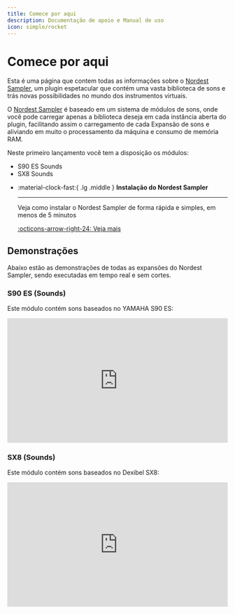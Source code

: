 ```yaml
---
title: Comece por aqui
description: Documentação de apoio e Manual de uso
icon: simple/rocket
---
```


# Comece por aqui

Esta é uma página que contem todas as informações sobre o [Nordest Sampler](https://www.youtube.com/watch?v=_G5LDz5CN1I), um plugin espetacular que contém uma vasta biblioteca de sons e trás novas possibilidades no mundo dos instrumentos virtuais.

O [Nordest Sampler](https://www.youtube.com/watch?v=_G5LDz5CN1I) é baseado em um sistema de módulos de sons, onde você pode carregar apenas a biblioteca deseja em cada instância aberta do plugin, facilitando assim o carregamento de cada Expansão de sons e aliviando em muito o processamento da máquina e consumo de memória RAM.

Neste primeiro lançamento você tem a disposição os módulos:

* S90 ES Sounds
* SX8 Sounds

<div class="grid cards" markdown>

-   :material-clock-fast:{ .lg .middle } __Instalação do Nordest Sampler__

    ---

    Veja como instalar o Nordest Sampler de forma rápida e simples, em menos de 5 minutos

    [:octicons-arrow-right-24: Veja mais](Instalação.md)

</div>

## Demonstrações

Abaixo estão as demonstrações de todas as expansões do Nordest Sampler, sendo executadas em tempo real e sem cortes.

### S90 ES (Sounds)

Este módulo contém sons baseados no YAMAHA S90 ES:

<div style="display: flex; justify-content: center;">
<iframe src="https://www.youtube.com/embed/_G5LDz5CN1I?si=Kf7bnJOitz51nh_A" title="YouTube video player" frameborder="0" allow="accelerometer; autoplay; clipboard-write; encrypted-media; gyroscope; picture-in-picture; web-share" referrerpolicy="strict-origin-when-cross-origin" allowfullscreen style="aspect-ratio: 16 / 9; width: 100% !important;"></iframe>
</div>

### SX8 (Sounds)

Este módulo contém sons baseados no Dexibel SX8:

<div style="display: flex; justify-content: center;">
<iframe src="https://www.youtube.com/embed/TExWuuheJU8?si=Tq4eG9VtfGfBVn_F" title="YouTube video player" frameborder="0" allow="accelerometer; autoplay; clipboard-write; encrypted-media; gyroscope; picture-in-picture; web-share" referrerpolicy="strict-origin-when-cross-origin" allowfullscreen style="aspect-ratio: 16 / 9; width: 100% !important;"></iframe>
</div>
